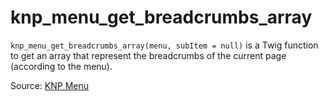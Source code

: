 # knp_menu_get_breadcrumbs_array

`knp_menu_get_breadcrumbs_array(menu, subItem = null)` is a Twig function to get an array that represent the breadcrumbs of the current page (according to the menu).

Source: [KNP Menu](https://github.com/KnpLabs/KnpMenu/blob/master/doc/02-Twig-Integration.md#menu-extension)
